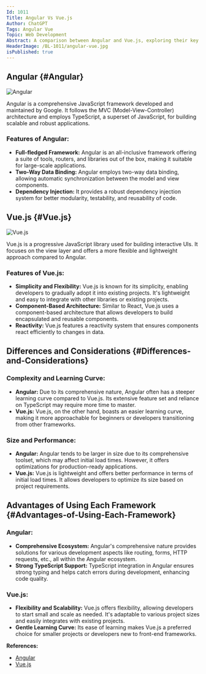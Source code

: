 ```yaml
---
Id: 1011
Title: Angular Vs Vue.js
Author: ChatGPT
Tags: Angular Vue
Topic: Web Development
Abstract: A comparison between Angular and Vue.js, exploring their key differences and advantages in web development.
HeaderImage: /BL-1011/angular-vue.jpg
isPublished: true
---
```


## Angular {#Angular}

![Angular](/BL-1011/angular.png)

Angular is a comprehensive JavaScript framework developed and maintained by Google. It follows the MVC (Model-View-Controller) architecture and employs TypeScript, a superset of JavaScript, for building scalable and robust applications.

### Features of Angular:

- **Full-fledged Framework:** Angular is an all-inclusive framework offering a suite of tools, routers, and libraries out of the box, making it suitable for large-scale applications.
- **Two-Way Data Binding:** Angular employs two-way data binding, allowing automatic synchronization between the model and view components.
- **Dependency Injection:** It provides a robust dependency injection system for better modularity, testability, and reusability of code.

## Vue.js {#Vue.js}

![Vue.js](/BL-1011/vue.png)

Vue.js is a progressive JavaScript library used for building interactive UIs. It focuses on the view layer and offers a more flexible and lightweight approach compared to Angular.

### Features of Vue.js:

- **Simplicity and Flexibility:** Vue.js is known for its simplicity, enabling developers to gradually adopt it into existing projects. It's lightweight and easy to integrate with other libraries or existing projects.
- **Component-Based Architecture:** Similar to React, Vue.js uses a component-based architecture that allows developers to build encapsulated and reusable components.
- **Reactivity:** Vue.js features a reactivity system that ensures components react efficiently to changes in data.

## Differences and Considerations {#Differences-and-Considerations}

### Complexity and Learning Curve:

- **Angular:** Due to its comprehensive nature, Angular often has a steeper learning curve compared to Vue.js. Its extensive feature set and reliance on TypeScript may require more time to master.
- **Vue.js:** Vue.js, on the other hand, boasts an easier learning curve, making it more approachable for beginners or developers transitioning from other frameworks.

### Size and Performance:

- **Angular:** Angular tends to be larger in size due to its comprehensive toolset, which may affect initial load times. However, it offers optimizations for production-ready applications.
- **Vue.js:** Vue.js is lightweight and offers better performance in terms of initial load times. It allows developers to optimize its size based on project requirements.

## Advantages of Using Each Framework {#Advantages-of-Using-Each-Framework}

### Angular:

- **Comprehensive Ecosystem:** Angular's comprehensive nature provides solutions for various development aspects like routing, forms, HTTP requests, etc., all within the Angular ecosystem.
- **Strong TypeScript Support:** TypeScript integration in Angular ensures strong typing and helps catch errors during development, enhancing code quality.

### Vue.js:

- **Flexibility and Scalability:** Vue.js offers flexibility, allowing developers to start small and scale as needed. It's adaptable to various project sizes and easily integrates with existing projects.
- **Gentle Learning Curve:** Its ease of learning makes Vue.js a preferred choice for smaller projects or developers new to front-end frameworks.

**References:**

- [Angular](https://angular.io/)
- [Vue.js](https://vuejs.org/)
